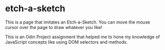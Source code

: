 # etch-a-sketch

This is a page that imitates an Etch-a-Sketch. You can move the mouse cursor over the page to draw whatever you like!

This is an Odin Project assignment that helped me to hone my knowledge of JavaScript concepts like using DOM selectors and methods.